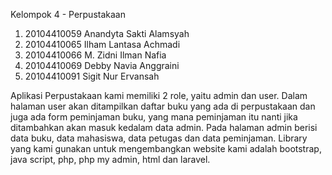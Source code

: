 Kelompok 4 - Perpustakaan

1. 20104410059 Anandyta Sakti Alamsyah
2. 20104410065 Ilham Lantasa Achmadi
3. 20104410066 M. Zidni Ilman Nafia
4. 20104410069 Debby Navia Anggraini
5. 20104410091 Sigit Nur Ervansah

Aplikasi Perpustakaan kami memiliki 2 role, yaitu admin dan user. Dalam halaman user akan ditampilkan daftar buku yang ada di perpustakaan 
dan juga ada form peminjaman buku, yang mana peminjaman itu nanti jika ditambahkan akan masuk kedalam data admin.
Pada halaman admin berisi data buku, data mahasiswa, data petugas dan data peminjaman.
Library yang kami gunakan untuk mengembangkan website kami 
adalah bootstrap, java script, php, php my admin, html dan laravel.
